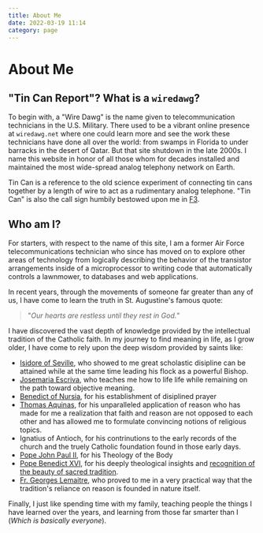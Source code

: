 ```yaml
---
title: About Me
date: 2022-03-19 11:14
category: page
---
```


# About Me

## "Tin Can Report"? What is a `wiredawg`?

To begin with, a "Wire Dawg" is the name given to telecommunication technicians
in the U.S.  Military. There used to be a vibrant online presence at
`wiredawg.net` where one could learn more and see the work these technicians
have done all over the world: from swamps in Florida to under barracks in the
desert of Qatar. But that site shutdown in the late 2000s. I name this website
in honor of all those whom for decades installed and maintained the most
wide-spread analog telephony network on Earth.

Tin Can is a reference to the old science experiment of connecting tin cans together
by a length of wire to act as a rudimentary analog telephone. "Tin Can" is also
the call sign humbily bestowed upon me in [F3](www.f3nation.com).

## Who am I?

For starters, with respect to the name of this site, I am a former Air Force
telecommunications technician who since has moved on to explore other areas of technology from
logically describing the behavior of the transistor arrangements inside of a microprocessor
to writing code that automatically controls a lawnmower, to databases and web applications.

In recent years, through the movements of someone far greater than any of us, I have come
to learn the truth in St. Augustine's famous quote:

> "_Our hearts are restless until they rest in God._"

I have discovered the vast depth of knowledge provided by the intellectual tradition of the 
Catholic faith. In my journey to find meaning in life, as I grow older, I have come to rely
upon the deep wisdom provided by saints like:

  - [Isidore of Seville](https://www.amazon.com/Isidore-Sevilles-Etymologies-Complete-Translation/dp/1411665236),
    who showed to me great scholastic disipline can be attained while at the same time leading his flock as a powerful Bishop.
  - [Josemaria Escriva](https://www.ewtn.com/catholicism/saints/josemaria-escriva-654), who teaches me how to life life while
    remaining on the path toward objective meaning.
  - [Benedict of Nursia](http://www.osb.org/), for his establishment of disiplined prayer
  - [Thomas Aquinas](https://aquinas101.thomisticinstitute.org/), for his unparalleled application of reason who has made
    for me a realization that faith and reason are not opposed to each other and has allowed me to formulate convincing notions of
    religious topics.
  - Ignatius of Antioch, for his contrinutions to the early records of the church and the truely Catholic foundation found in those
    early days.
  - [Pope John Paul II](https://tobinstitute.org/), for his Theology of the Body
  - [Pope Benedict XVI](https://www.vatican.va/content/benedict-xvi/en.html), for his deeply
    theological insights and [recognition of the beauty of sacred tradition](https://www.ccwatershed.org/).
  - [Fr. Georges Lemaitre](https://blog.magiscenter.com/blog/fr.-georges-lemaitre-father-of-the-big-bang-theory), who proved
    to me in a very practical way that the tradition's reliance on reason is founded in nature itself.

Finally, I just like spending time with my family, teaching people the things I have learned over
the years, and learning from those far smarter than I (_Which is basically everyone_).

